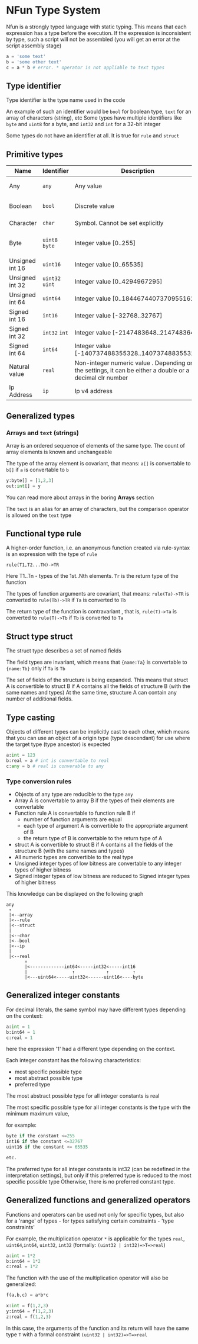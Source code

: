 # NFun Type System

Nfun is a strongly typed language with static typing. This means that each expression has a type before the execution.
If the expression is inconsistent by type, such a script will not be assembled (you will get an error at the script assembly stage)

```py
a = 'some text'
b = 'some other text'
c = a * b # error. * operator is not appliable to text types
```

## Type identifier
Type identifier is the type name used in the code

An example of such an identifier would be `bool` for boolean type, `text` for an array of characters (string), etc
Some types have multiple identifiers like `byte` and `uint8` for a byte, and `int32` and `int` for a 32-bit integer

Some types do not have an identifier at all. It is true for `rule` and `struct`


## Primitive types

| Name            | Identifier      | Description                                                                                              | Example                            |
|-----------------|-----------------|----------------------------------------------------------------------------------------------------------|------------------------------------|
| Any             | `any`           | Any value                                                                                                | `y:any = if(true) 12 else 'test' ` |
| Boolean         | `bool`          | Discrete value                                                                                           | `y:bool = true or false `          |
| Character       | `char`          | Symbol. Cannot be set explicitly                                                                         | `y:char = 'text'[0]`               |
| Byte            | `uint8` `byte`  | Integer value [0..255]                                                                                   | `y:byte = 123; z:uint8 = 0xFF`     |
| Unsigned int 16 | `uint16`        | Integer value [0..65535]                                                                                 | `y:uint16 = 123 `                  |
| Unsigned int 32 | `uint32` `uint` | Integer value [0..4294967295]                                                                            | `y:uint32 = 123 `                  |
| Unsigned int 64 | `uint64`        | Integer value [0..18446744073709551615]                                                                  | `y:uint64 = 123 `                  |
| Signed int 16   | `int16`         | Integer value [-32768..32767]                                                                            | `y:int16 = 123 `                   |
| Signed int 32   | `int32` `int`   | Integer value [-2147483648..2147483647]                                                                  | `y:int32 = 123 `                   |
| Signed int 64   | `int64`         | Integer value [-140737488355328..140737488355327]                                                        | `y:int64 = 123 `                   |
| Natural value   | `real`          | Non-integer numeric value . Depending on the settings, it can be either a double or a decimal clr number | `y:real = 123.5 `                  |
| Ip Address      | `ip`            | Ip v4 address                                                                                            | `y:ip = 192.168.0.1 `              |

## Generalized types

### Arrays and `text` (strings)

Array is an ordered sequence of elements of the same type.
The count of array elements is known and unchangeable

The type of the array element is covariant,
that means: `a[]` is convertable to `b[]` if `a` is convertable to `b`
```py
y:byte[] = [1,2,3]
out:int[] = y
```
You can read more about arrays in the boring **Arrays** section

The `text` is an alias for an array of characters, but the comparison operator is allowed on the `text` type

## Functional type rule

A higher-order function, i.e. an anonymous function created via rule-syntax is an expression with the type of `rule`
```
rule(T1,T2...TN)->TR
```

Here T1..Tn - types of the 1st..Nth elements. `Tr` is the return type of the function

The types of function arguments are covariant,
that means: `rule(Ta)->TR` is converted to `rule(Tb)->TR` if `Ta` is converted to `Tb`

The return type of the function is contravariant
, that is, `rule(T)->Ta` is converted to `rule(T)->Tb` if `Tb` is converted to `Ta`

## Struct type struct

The struct type describes a set of named fields

The field types are invariant, which means that `{name:Ta}` is convertable to `{name:Tb}` only if `Ta` is `Tb`

The set of fields of the structure is being expanded. This means that struct A is convertible to struct B if A contains all the fields of structure B (with the same names and types)
At the same time, structure A can contain any number of additional fields.

## Type casting

Objects of different types can be implicitly cast to each other, which means that you can use an object of a origin type (type descendant)
for use where the target type (type ancestor) is expected

```py
a:int = 123
b:real = a # int is convertable to real
c:any = b # real is converable to any
```

### Type conversion rules

- Objects of any type are reducible to the type `any`
- Array A is convertable to array B if the types of their elements are convertable
- Function rule  A is convertable to function rule B if
  - number of function arguments are equal
  - each type of argument A is convertible to the appropriate argument of B
  - the return type of B is convertable to the return type of A
- struct A  is convertible to struct B if A contains all the fields of the structure B (with the same names and types)
- All numeric types are convertible to the real type
- Unsigned integer types of low bitness are convertable to any integer types of higher bitness
- Signed integer types of low bitness are reduced to Signed integer types of higher bitness


This knowledge can be displayed on the following graph
```
any
 ↑
 |<--array
 |<--rule
 |<--struct
 |
 |<--char
 |<--bool
 |<--ip
 |
 |<--real
       ↑
       |<-------------int64<-----int32<-----int16
       |                 ↑            ↑         ↑
       |<---uint64<-----uint32<------uint16<----byte
```

## Generalized integer constants

For decimal literals, the same symbol may have different types depending on the context:

```py
a:int = 1
b:int64 = 1
c:real = 1
```
here the expression '1' had a different type depending on the context.

Each integer constant has the following characteristics:
- most specific possible type 
- most abstract possible type
- preferred type

The most abstract possible type for all integer constants is real

The most specific possible type for all integer constants is the type with the minimum maximum value, 

for example:

```py
byte if the constant <=255
int16 if the constant <=32767
uint16 if the constant <= 65535

etc.
```

The preferred type for all integer constants is int32
(can be redefined in the interpretation settings), but only if this preferred type is reduced to the most specific possible type
Otherwise, there is no preferred constant type.


## Generalized functions and generalized operators

Functions and operators can be used not only for specific types, but also for a 'range' of types - for types satisfying certain constraints - 'type constraints'

For example, the multiplication operator `*` is applicable for the types `real`, `uint64`,`int64`, `uint32`, `int32`
(formally: `(uint32 | int32)=>T=>real`)

```py
a:int = 1*2
b:int64 = 1*2
c:real = 1*2
```

The function with the use of the multiplication operator will also be generalized:

```py
f(a,b,c) = a*b*c

x:int = f(1,2,3)
y:int64 = f(1,2,3)
z:real = f(1,2,3)
```

In this case, the arguments of the function and its return will have the same type `T` with a formal constraint `(uint32 | int32)=>T=>real`
